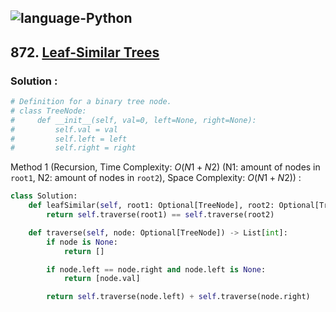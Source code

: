 ![language-Python](https://img.shields.io/badge/%20-Python-ffd43b?style=for-the-badge&logo=PYTHON)
---

## 872. [Leaf-Similar Trees](https://leetcode.com/problems/leaf-similar-trees)

### Solution :

```python
# Definition for a binary tree node.
# class TreeNode:
#     def __init__(self, val=0, left=None, right=None):
#         self.val = val
#         self.left = left
#         self.right = right
```

Method 1 (Recursion, Time Complexity: $O(N1+N2)$ (N1: amount of nodes in `root1`, N2: amount of nodes in `root2`), Space Complexity: $O(N1+N2)$) :
```python
class Solution:
    def leafSimilar(self, root1: Optional[TreeNode], root2: Optional[TreeNode]) -> bool:
        return self.traverse(root1) == self.traverse(root2)

    def traverse(self, node: Optional[TreeNode]) -> List[int]:
        if node is None:
            return []

        if node.left == node.right and node.left is None:
            return [node.val]

        return self.traverse(node.left) + self.traverse(node.right)
```
